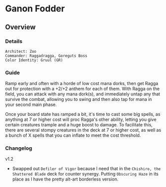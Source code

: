 # Ganon Fodder
## Overview
### Details
```
Architect: Zoo
Commander: Raggadragga, Goreguts Boss
Color Identity: Gruul (GR)
```

### Guide
Ramp early and often with a horde of low cost mana dorks, then get Ragga out for protection with a +2/+2 anthem for each of them. With Ragga on the field, you can attack with any mana dork(s), and immediately untap any that survive the combat, allowing you to swing and then also tap for mana in your second main phase.

Once your board state has ramped a bit, it's time to cast some big spells, as anything at 7 or higher cost will proc Ragga's other ability, letting you give certain creatures trample and a huge boost to damage. To facilitate this, there are several stompy creatures in the deck at 7 or higher cost, as well as a bunch of X spells that you can inflate to meet the cost threshold.

### Changelog
v1.2
- Swapped out `Defiler of Vigor` because I need that in the `Chishiro, the Shattered Blade` deck for counter synergy. Putting `Obscuring Haze` in its place as I have the pretty alt-art borderless version.
